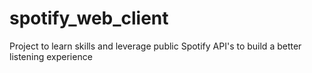 # spotify_web_client
Project to learn skills and leverage public Spotify API's to build a better listening experience 
